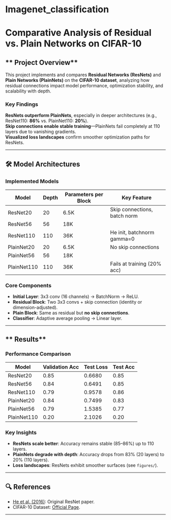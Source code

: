 # Imagenet_classification
# **Comparative Analysis of Residual vs. Plain Networks on CIFAR-10**  

## ** Project Overview**  
This project implements and compares **Residual Networks (ResNets)** and **Plain Networks (PlainNets)** on the **CIFAR-10 dataset**, analyzing how residual connections impact model performance, optimization stability, and scalability with depth.  

### **Key Findings**  
**ResNets outperform PlainNets**, especially in deeper architectures (e.g., ResNet110: **86%** vs. PlainNet110: **20%**).  
**Skip connections enable stable training**—PlainNets fail completely at 110 layers due to vanishing gradients.  
**Visualized loss landscapes** confirm smoother optimization paths for ResNets.  

---

## **🛠 Model Architectures**  
### **Implemented Models**  
| Model       | Depth | Parameters per Block | Key Feature                     |
|-------------|-------|----------------------|---------------------------------|
| ResNet20    | 20    | 6.5K                 | Skip connections, batch norm    |
| ResNet56    | 56    | 18K                  |                                 |
| ResNet110   | 110   | 36K                  | He init, batchnorm gamma=0     |
| PlainNet20  | 20    | 6.5K                 | No skip connections            |
| PlainNet56  | 56    | 18K                  |                                 |
| PlainNet110 | 110   | 36K                  | Fails at training (20% acc)    |

### **Core Components**  
- **Initial Layer**: 3x3 conv (16 channels) → BatchNorm → ReLU.  
- **Residual Block**: Two 3x3 convs + skip connection (identity or dimension-adjusted).  
- **Plain Block**: Same as residual but **no skip connections**.  
- **Classifier**: Adaptive average pooling → Linear layer.  

---

## ** Results**  
### **Performance Comparison**  
| Model       | Validation Acc | Test Loss | Test Acc |
|-------------|---------------|-----------|----------|
| ResNet20    | 0.85          | 0.6680    | 0.85     |
| ResNet56    | 0.84          | 0.6491    | 0.85     |
| ResNet110   | 0.79          | 0.9578    | 0.86     |
| PlainNet20  | 0.84          | 0.7499    | 0.83     |
| PlainNet56  | 0.79          | 1.5385    | 0.77     |
| PlainNet110 | 0.20          | 2.1026    | 0.20     |

### **Key Insights**  
- **ResNets scale better**: Accuracy remains stable (85–86%) up to 110 layers.  
- **PlainNets degrade with depth**: Accuracy drops from 83% (20 layers) to 20% (110 layers).  
- **Loss landscapes**: ResNets exhibit smoother surfaces (see `figures/`).  
---

## **🔍 References**  
- [He et al. (2016)](https://arxiv.org/abs/1512.03385): Original ResNet paper.  
- CIFAR-10 Dataset: [Official Page](https://www.cs.toronto.edu/~kriz/cifar.html).  

---
